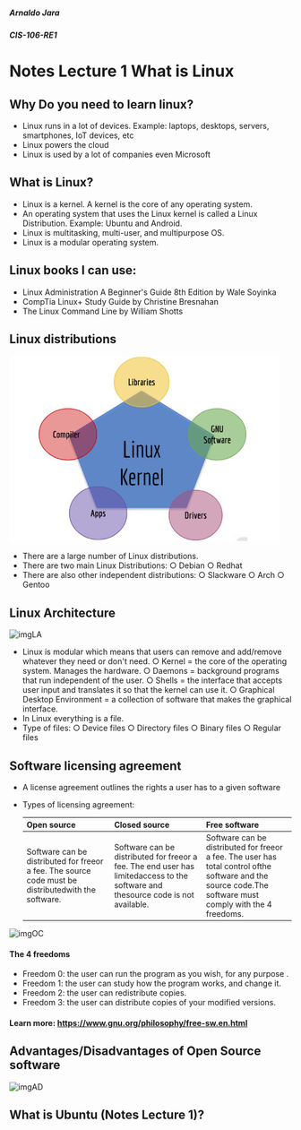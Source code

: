 ##### Arnaldo Jara

##### CIS-106-RE1

# Notes Lecture 1 What is Linux
## Why Do you need to learn linux?
* Linux runs in a lot of devices. Example: laptops, desktops, servers, smartphones, IoT devices, etc
* Linux powers the cloud
* Linux is used by a lot of companies even Microsoft

## What is Linux?
* Linux is a kernel. A kernel is the core of any operating system.
* An operating system that uses the Linux kernel is called a Linux Distribution. Example: Ubuntu and Android.
* Linux is multitasking, multi-user, and multipurpose OS.
* Linux is a modular operating system.

## Linux books I can use:
* Linux Administration A Beginner's Guide 8th Edition by Wale Soyinka
* CompTia Linux+ Study Guide by  Christine Bresnahan
* The Linux Command Line by William Shotts

## Linux distributions
![imglk](/imgs/FinalPics/imgLK.png)
* There are a large number of Linux distributions.
* There are two main Linux Distributions:
    ○ Debian
    ○ Redhat
* There are also other independent distributions:
    ○ Slackware
    ○ Arch
    ○ Gentoo
## Linux Architecture
![imgLA](/FinalPics/imgLA.png)
* Linux is modular which means that users can remove and add/remove whatever they need or don't need.
    ○ Kernel ​= the core of the operating system. Manages the hardware.
    ○ Daemons​ = background programs that run independent of the user.
    ○ Shells​ = the interface that accepts user input and translates it so that the kernel can use it.
    ○ Graphical Desktop Environmen​t = a collection of software that makes the graphical interface.
* In Linux everything is a file.
* Type of files:
  ○ Device files
  ○ Directory files
  ○ Binary files
  ○ Regular files
## Software licensing agreement
* A license agreement outlines the rights a user has to a given software
* Types of licensing agreement:
  
  Open source | Closed source | Free software
  ------------|---------------|--------------
  Software can be distributed for freeor a fee. The source code must be distributedwith the software. |  Software can be distributed for freeor a fee. ​The end user has limitedaccess to the software and thesource code is not available. | Software can be distributed for freeor a fee. The user has total control ofthe software and the source code.The software must comply with the 4 freedoms.
![imgOC](imgOC.png)
#### The 4 freedoms
* Freedom 0: the user can run the program as you wish, for any purpose .
* Freedom 1: the user can  study how the program works, and change it.
* Freedom 2: the user can  redistribute copies.
* Freedom 3: the user can distribute copies of your modified versions.
#### Learn more:​  https://www.gnu.org/philosophy/free-sw.en.html


## Advantages/Disadvantages of Open Source software
![imgAD](imgAD.png)
## What is Ubuntu (Notes Lecture 1)?

